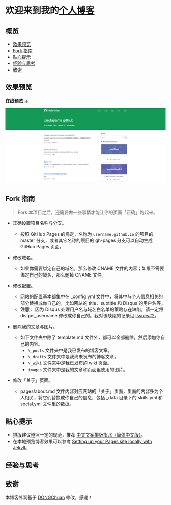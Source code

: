 # 欢迎来到我的[个人博客](<https://yhb-flydream.github.io/>)

## 概览

- [效果预览](#效果预览)
- [Fork 指南](#fork-指南)
- [贴心提示](#贴心提示)
- [经验与思考](#经验与思考)
- [致谢](#致谢)

## 效果预览

**[在线预览 &rarr;](https://yhb-flydream.github.io/)**

![screenshot home](/images/blog-sreen.png)

## Fork 指南

> Fork 本项目之后，还需要做一些事情才能让你的页面「正确」跑起来。

- 正确设置项目名称与分支。
  - 按照 GitHub Pages 的规定，名称为 `username.github.io` 的项目的 master 分支，或者其它名称的项目的 gh-pages 分支可以自动生成 GitHub Pages 页面。

- 修改域名。
  - 如果你需要绑定自己的域名，那么修改 CNAME 文件的内容；如果不需要绑定自己的域名，那么删掉 CNAME 文件。

- 修改配置。
  - 网站的配置基本都集中在 \_config.yml 文件中，将其中与个人信息相关的部分替换成你自己的，比如网站的 title、subtitle 和 Disqus 的用户名等。
  - **注意：** 因为 Disqus 处理用户名与域名白名单的策略存在缺陷，请一定将 disqus\_username 修改成你自己的。我对该缺陷的记录见 [Issues#2][3]。

- 删除我的文章与图片。
  - 如下文件夹中除了 template.md 文件外，都可以全部删除，然后添加你自己的内容。
    - `\_posts` 文件夹中是我已发布的博客文章。
    - `\_drafts` 文件夹中是我尚未发布的博客文章。
    - `\_wiki` 文件夹中是我已发布的 wiki 页面。
    - `images` 文件夹中是我的文章和页面里使用的图片。

- 修改「关于」页面。
  - pages/about.md 文件内容对应网站的「关于」页面，里面的内容多为个人相关，将它们替换成你自己的信息，包括 \_data 目录下的 skills.yml 和 social.yml 文件里的数据。

## 贴心提示

- 排版建议遵照一定的规范，推荐 [中文文案排版指北（简体中文版）][1]。
- 在本地预览博客效果可以参考 [Setting up your Pages site locally with Jekyll][2]。

## 经验与思考

## 致谢

本博客外观基于 [DONGChuan](http://dongchuan.github.io) 修改，感谢！

[1]: https://github.com/mzlogin/chinese-copywriting-guidelines
[2]: https://help.github.com/articles/setting-up-your-pages-site-locally-with-jekyll/
[3]: https://github.com/mzlogin/mzlogin.github.io/issues/2
